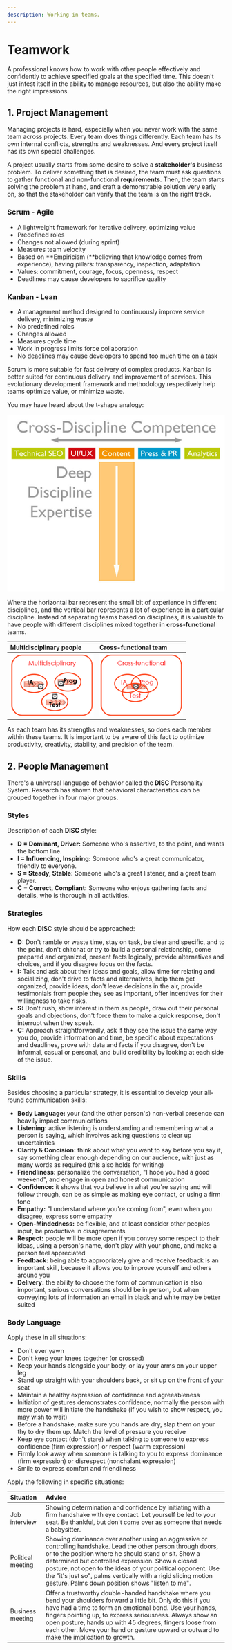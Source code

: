 ```yaml
---
description: Working in teams.
---
```


# Teamwork

A professional knows how to work with other people effectively and confidently to achieve specified goals at the specified time. This doesn't just infest itself in the ability to manage resources, but also the ability make the right impressions.

## 1. Project Management

Managing projects is hard, especially when you never work with the same team across projects. Every team does things differently. Each team has its own internal conflicts, strengths and weaknesses. And every project itself has its own special challenges.

A project usually starts from some desire to solve a **stakeholder's** business problem. To deliver something that is desired, the team must ask questions to gather functional and non-functional **requirements**. Then, the team starts solving the problem at hand, and craft a demonstrable solution very early on, so that the stakeholder can verify that the team is on the right track.

### Scrum - Agile

* A lightweight framework for iterative delivery, optimizing value
* Predefined roles
* Changes not allowed \(during sprint\)
* Measures team velocity
* Based on **Empiricism \(**believing that knowledge comes from experience\), having pillars: transparency, inspection, adaptation
* Values: commitment, courage, focus, openness, respect
* Deadlines may cause developers to sacrifice quality

### Kanban - Lean

* A management method designed to continuously improve service delivery, minimizing waste
* No predefined roles
* Changes allowed
* Measures cycle time
* Work in progress limits force collaboration
* No deadlines may cause developers to spend too much time on a task

Scrum is more suitable for fast delivery of complex products. Kanban is better suited for continuous delivery and improvement of services. This evolutionary development framework and methodology respectively help teams optimize value, or minimize waste.

You may have heard about the t-shape analogy:

![](.gitbook/assets/image%20%283%29.png)

Where the horizontal bar represent the small bit of experience in different disciplines, and the vertical bar represents a lot of experience in a particular discipline. Instead of separating teams based on disciplines, it is valuable to have people with different disciplines mixed together in **cross-functional** teams.

| Multidisciplinary people | Cross-functional team |
| :--- | :--- |
| ![](.gitbook/assets/image%20%282%29.png) | ![](.gitbook/assets/image%20%287%29.png) |

As each team has its strengths and weaknesses, so does each member within these teams. It is important to be aware of this fact to optimize productivity, creativity, stability, and precision of the team.

## 2. People Management

There's a universal language of behavior called the **DISC** Personality System. Research has shown that behavioral characteristics can be grouped together in four major groups.

### Styles

Description of each **DISC** style:

* **D = Dominant, Driver:** Someone who's assertive, to the point, and wants the bottom line. 
* **I = Influencing, Inspiring:** Someone who's a great communicator, friendly to everyone.
* **S = Steady, Stable:** Someone who's a great listener, and a great team player.
* **C = Correct, Compliant:** Someone who enjoys gathering facts and details, who is thorough in all activities.

### Strategies

How each **DISC** style should be approached:

* **D:** Don't ramble or waste time, stay on task, be clear and specific, and to the point, don't chitchat or try to build a personal relationship, come prepared and organized, present facts logically, provide alternatives and choices, and if you disagree focus on the facts.
* **I:** Talk and ask about their ideas and goals, allow time for relating and socializing, don't drive to facts and alternatives, help them get organized, provide ideas, don't leave decisions in the air, provide testimonials from people they see as important, offer incentives for their willingness to take risks.
* **S:** Don't rush, show interest in them as people, draw out their personal goals and objections, don't force them to make a quick response, don't interrupt when they speak.
* **C:** Approach straightforwardly, ask if they see the issue the same way you do, provide information and time, be specific about expectations and deadlines, prove with data and facts if you disagree, don't be informal, casual or personal, and build credibility by looking at each side of the issue.

### Skills

Besides choosing a particular strategy, it is essential to develop your all-round communication skills:

* **Body Language:** your \(and the other person's\) non-verbal presence can heavily impact communications
* **Listening:** active listening is understanding and remembering what a person is saying, which involves asking questions to clear up uncertainties
* **Clarity & Concision:** think about what you want to say before you say it, say something clear enough depending on our audience, with just as many words as required \(this also holds for writing\) 
* **Friendliness:** personalize the conversation, "I hope you had a good weekend", and engage in open and honest communication
* **Confidence:** it shows that you believe in what you're saying and will follow through, can be as simple as making eye contact, or using a firm tone
* **Empathy:** "I understand where you're coming from", even when you disagree, express some empathy
* **Open-Mindedness:** be flexible, and at least consider other peoples input, be productive in disagreements
* **Respect:** people will be more open if you convey some respect to their ideas, using a person's name, don't play with your phone, and make a person feel appreciated
* **Feedback:** being able to appropriately give and receive feedback is an important skill, because it allows you to improve yourself and others around you
* **Delivery:** the ability to choose the form of communication is also important, serious conversations should be in person, but when conveying lots of information an email in black and white may be better suited

### **Body Language**

Apply these in all situations:

* Don't ever yawn
* Don't keep your knees together \(or crossed\)
* Keep your hands alongside your body, or lay your arms on your upper leg
* Stand up straight with your shoulders back, or sit up on the front of your seat
* Maintain a healthy expression of confidence and agreeableness
* Initiation of gestures demonstrates confidence, normally the person with more power will initiate the handshake \(if you wish to show respect, you may wish to wait\)
* Before a handshake, make sure you hands are dry, slap them on your thy to dry them up. Match the level of pressure you receive
* Keep eye contact \(don't stare\) when talking to someone to express confidence \(firm expression\) or respect \(warm expression\)
* Firmly look away when someone is talking to you to express dominance \(firm expression\) or disrespect \(nonchalant expression\)
* Smile to express comfort and friendliness

Apply the following in specific situations:

| Situation | Advice |
| :--- | :--- |
| Job interview | Showing determination and confidence by initiating with a firm handshake with eye contact. Let yourself be led to your seat. Be thankful, but don't come over as someone that needs a babysitter. |
| Political meeting | Showing dominance over another using an aggressive or controlling handshake. Lead the other person through doors, or to the position where he should stand or sit. Show a determined but controlled expression. Show a closed posture, not open to the ideas of your political opponent. Use the "it's just so", palms vertically with a rigid slicing motion gesture. Palms down position shows "listen to me". |
| Business meeting | Offer a trustworthy double-handed handshake where you bend your shoulders forward a little bit. Only do this if you have had a time to form an emotional bond. Use your hands, fingers pointing up, to express seriousness. Always show an open posture, hands up with 45 degrees, fingers loose from each other. Move your hand or gesture upward or outward to make the implication to growth. |


